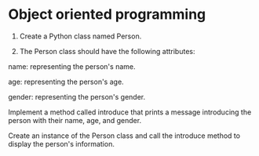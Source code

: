 # Object oriented programming
1. Create a Python class named Person.

2. The Person class should have the following attributes:
   
name: representing the person's name.

age: representing the person's age.

gender: representing the person's gender.

Implement a method called introduce that prints a message introducing the person with their name, age, and gender.

Create an instance of the Person class and call the introduce method to display the person's information.
